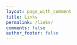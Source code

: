 ```yaml
---
layout: page_with_comment
title: Links
permalink: /links/
comments: false
author_footer: false
---
```


